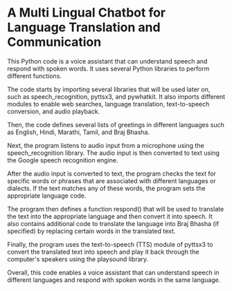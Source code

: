 # A Multi Lingual Chatbot for Language Translation and Communication
This Python code is a voice assistant that can understand speech and respond with spoken words. It uses several Python libraries to perform different functions.

The code starts by importing several libraries that will be used later on, such as speech_recognition, pyttsx3, and pywhatkit. It also imports different modules to enable web searches, language translation, text-to-speech conversion, and audio playback.

Then, the code defines several lists of greetings in different languages such as English, Hindi, Marathi, Tamil, and Braj Bhasha.

Next, the program listens to audio input from a microphone using the speech_recognition library. The audio input is then converted to text using the Google speech recognition engine.

After the audio input is converted to text, the program checks the text for specific words or phrases that are associated with different languages or dialects. If the text matches any of these words, the program sets the appropriate language code.

The program then defines a function respond() that will be used to translate the text into the appropriate language and then convert it into speech. It also contains additional code to translate the language into Braj Bhasha (if specified) by replacing certain words in the translated text.

Finally, the program uses the text-to-speech (TTS) module of pyttsx3 to convert the translated text into speech and play it back through the computer's speakers using the playsound library.

Overall, this code enables a voice assistant that can understand speech in different languages and respond with spoken words in the same language.





